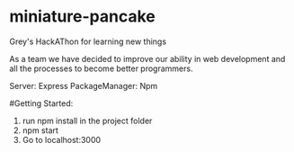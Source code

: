 # miniature-pancake
Grey's HackAThon for learning new things

As a team we have decided to improve our ability in web development and all the processes to become better programmers.

Server: Express
PackageManager: Npm

#Getting Started:

1. run npm install in the project folder
2. npm start 
3. Go to localhost:3000 
